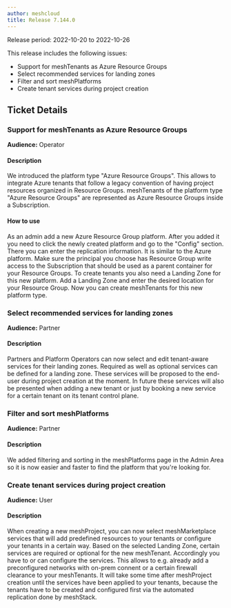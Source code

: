 ```yaml
---
author: meshcloud
title: Release 7.144.0
---
```


Release period: 2022-10-20 to 2022-10-26

This release includes the following issues:
* Support for meshTenants as Azure Resource Groups
* Select recommended services for landing zones
* Filter and sort meshPlatforms
* Create tenant services during project creation
<!--truncate-->

## Ticket Details
### Support for meshTenants as Azure Resource Groups
**Audience:** Operator


#### Description
We introduced the platform type "Azure Resource Groups". This allows to integrate
Azure tenants that follow a legacy convention of having project resources
organized in Resource Groups. 
meshTenants of the platform type "Azure Resource Groups" are represented as Azure
Resource Groups inside a Subscription.

#### How to use
As an admin add a new Azure Resource Group platform. After you added it you need to
click the newly created platform and go to the "Config" section. There you can enter
the replication information. It is similar to the Azure platform. Make sure the principal
you choose has Resource Group write access to the Subscription that should be used as a parent
container for your Resource Groups.
To create tenants you also need a Landing Zone for this new platform. Add a Landing
Zone and enter the desired location for your Resource Group. Now you can create meshTenants 
for this new platform type.

### Select recommended services for landing zones
**Audience:** Partner


#### Description
Partners and Platform Operators can now select and edit tenant-aware services for their landing zones. Required as well as optional services can be defined for a landing zone. These services will be proposed to the end-user during project creation at the moment. In future these services will also be presented when adding a new tenant or just by booking a new service for a certain tenant on its tenant control plane.

### Filter and sort meshPlatforms
**Audience:** Partner


#### Description
We added filtering and sorting in the meshPlatforms page in the Admin Area so it is now easier and faster to find the platform that you're looking for.

### Create tenant services during project creation
**Audience:** User


#### Description
When creating a new meshProject, you can now select meshMarketplace services that will add predefined resources to your tenants or configure your tenants in a certain way. Based on the selected Landing Zone, certain services are required or optional for the new meshTenant. Accordingly you have to or can configure the services. This allows to e.g. already add a preconfigured networks with on-prem connent or a certain firewall clearance to your meshTenants. It will take some time after meshProject creation until the services have been applied to your tenants, because the tenants have to be created and configured first via the automated replication done by meshStack.

